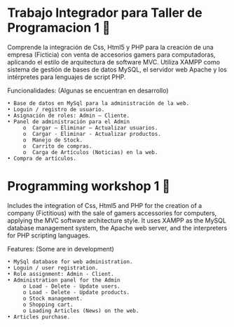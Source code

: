 # Trabajo Integrador para Taller de Programacion 1 :tada:

Comprende la integración de Css, Html5 y PHP para la creación de una empresa (Ficticia) con venta de accesorios gamers para computadoras, aplicando el estilo de arquitectura de software MVC.
Utiliza XAMPP como sistema de gestión de bases de datos MySQL, el servidor web Apache y los intérpretes para lenguajes de script PHP.

 Funcionalidades: (Algunas se encuentran en desarrollo)

    • Base de datos en MySql para la administración de la web.
    • Loguin / registro de usuario.
    • Asignación de roles: Admin – Cliente.
    • Panel de administración para el Admin 
         o	Cargar – Eliminar – Actualizar usuarios.
         o	Cargar - Eliminar - Actualizar productos.
         o	Manejo de Stock.
         o	Carrito de compras.
         o	Carga de Artículos (Noticias) en la web.
    • Compra de artículos.


# Programming workshop 1 :tada:

Includes the integration of Css, Html5 and PHP for the creation of a company (Fictitious) with the sale of gamers accessories for computers, applying the MVC software architecture style.
It uses XAMPP as the MySQL database management system, the Apache web server, and the interpreters for PHP scripting languages.

Features: (Some are in development)

    • MySql database for web administration.
    • Loguin / user registration.
    • Role assignment: Admin - Client.
    • Administration panel for the Admin
         o Load - Delete - Update users.
         o Load - Delete - Update products.
         o Stock management.
         o Shopping cart.
         o Loading Articles (News) on the web.
    • Articles purchase.
